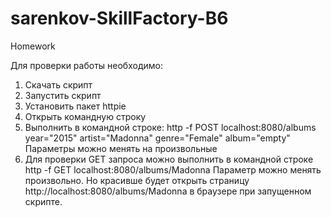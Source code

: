 # sarenkov-SkillFactory-B6
Homework

Для проверки работы необходимо:
  1. Скачать скрипт
  2. Запустить скрипт
  3. Установить пакет httpie
  4. Открыть командную строку
  5. Выполнить в командной строке: http -f POST localhost:8080/albums year="2015" artist="Madonna" genre="Female" album="empty" 
     Параметры можно менять на произвольные
  6. Для проверки GET запроса можно выполнить в командной строке http -f GET localhost:8080/albums/Madonna 
     Параметр можно менять произвольно. 
     Но красивше будет открыть страницу http://localhost:8080/albums/Madonna в браузере при запущенном скрипте.
